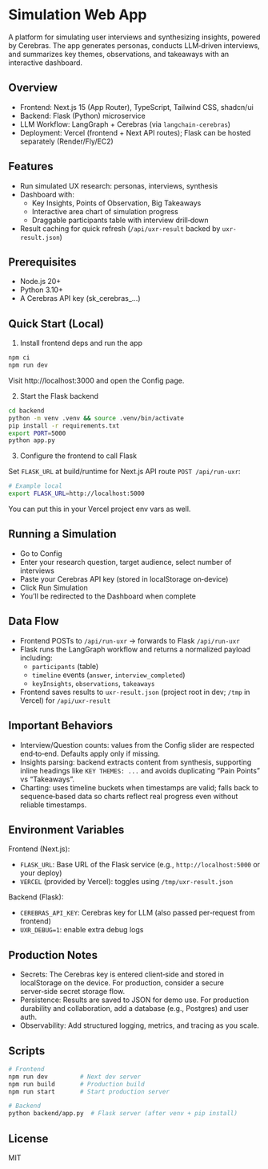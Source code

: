 Simulation Web App
===================

A platform for simulating user interviews and synthesizing insights, powered by Cerebras. The app generates personas, conducts LLM‑driven interviews, and summarizes key themes, observations, and takeaways with an interactive dashboard.

Overview
--------

- Frontend: Next.js 15 (App Router), TypeScript, Tailwind CSS, shadcn/ui
- Backend: Flask (Python) microservice
- LLM Workflow: LangGraph + Cerebras (via `langchain-cerebras`)
- Deployment: Vercel (frontend + Next API routes); Flask can be hosted separately (Render/Fly/EC2)

Features
--------

- Run simulated UX research: personas, interviews, synthesis
- Dashboard with:
  - Key Insights, Points of Observation, Big Takeaways
  - Interactive area chart of simulation progress
  - Draggable participants table with interview drill‑down
- Result caching for quick refresh (`/api/uxr-result` backed by `uxr-result.json`)

Prerequisites
-------------

- Node.js 20+
- Python 3.10+
- A Cerebras API key (sk_cerebras_...)

Quick Start (Local)
-------------------

1) Install frontend deps and run the app

```bash
npm ci
npm run dev
```

Visit http://localhost:3000 and open the Config page.

2) Start the Flask backend

```bash
cd backend
python -m venv .venv && source .venv/bin/activate
pip install -r requirements.txt
export PORT=5000
python app.py
```

3) Configure the frontend to call Flask

Set `FLASK_URL` at build/runtime for Next.js API route `POST /api/run-uxr`:

```bash
# Example local
export FLASK_URL=http://localhost:5000
```

You can put this in your Vercel project env vars as well.

Running a Simulation
--------------------

- Go to Config
- Enter your research question, target audience, select number of interviews
- Paste your Cerebras API key (stored in localStorage on‑device)
- Click Run Simulation
- You’ll be redirected to the Dashboard when complete

Data Flow
--------

- Frontend POSTs to `/api/run-uxr` → forwards to Flask `/api/run-uxr`
- Flask runs the LangGraph workflow and returns a normalized payload including:
  - `participants` (table)
  - `timeline` events (`answer`, `interview_completed`)
  - `keyInsights`, `observations`, `takeaways`
- Frontend saves results to `uxr-result.json` (project root in dev; `/tmp` in Vercel) for `/api/uxr-result`

Important Behaviors
-------------------

- Interview/Question counts: values from the Config slider are respected end‑to‑end. Defaults apply only if missing.
- Insights parsing: backend extracts content from synthesis, supporting inline headings like `KEY THEMES: ...` and avoids duplicating “Pain Points” vs “Takeaways”.
- Charting: uses timeline buckets when timestamps are valid; falls back to sequence‑based data so charts reflect real progress even without reliable timestamps.

Environment Variables
---------------------

Frontend (Next.js):

- `FLASK_URL`: Base URL of the Flask service (e.g., `http://localhost:5000` or your deploy)
- `VERCEL` (provided by Vercel): toggles using `/tmp/uxr-result.json`

Backend (Flask):

- `CEREBRAS_API_KEY`: Cerebras key for LLM (also passed per‑request from frontend)
- `UXR_DEBUG=1`: enable extra debug logs

Production Notes
----------------

- Secrets: The Cerebras key is entered client‑side and stored in localStorage on the device. For production, consider a secure server‑side secret storage flow.
- Persistence: Results are saved to JSON for demo use. For production durability and collaboration, add a database (e.g., Postgres) and user auth.
- Observability: Add structured logging, metrics, and tracing as you scale.

Scripts
-------

```bash
# Frontend
npm run dev         # Next dev server
npm run build       # Production build
npm run start       # Start production server

# Backend
python backend/app.py  # Flask server (after venv + pip install)
```

License
-------

MIT


